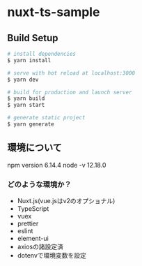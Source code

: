 # nuxt-ts-sample

## Build Setup

```bash
# install dependencies
$ yarn install

# serve with hot reload at localhost:3000
$ yarn dev

# build for production and launch server
$ yarn build
$ yarn start

# generate static project
$ yarn generate
```

## 環境について
npm version 6.14.4
node -v 12.18.0

### どのような環境か？
- Nuxt.js(vue.jsはv2のオプショナル)
- TypeScript
- vuex
- prettier
- eslint
- element-ui
- axiosの諸設定済
- dotenvで環境変数を設定
